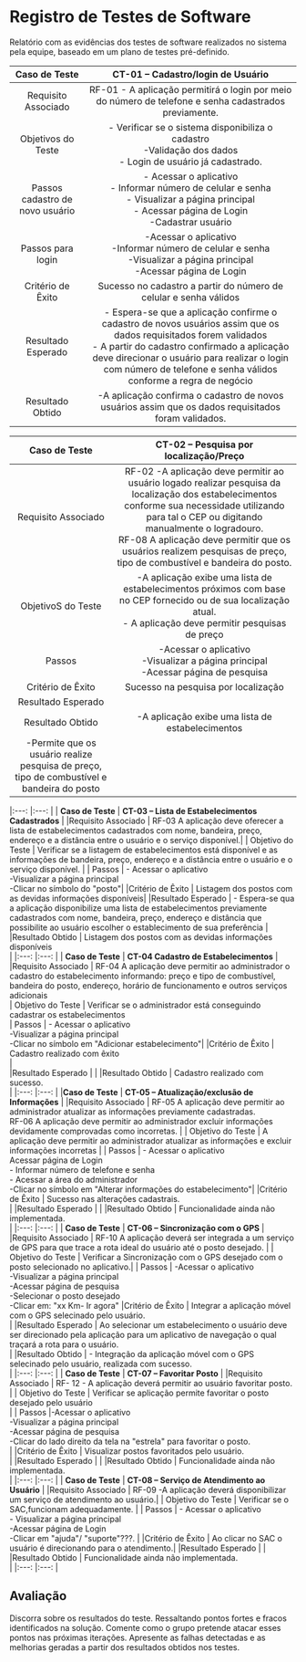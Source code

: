 # Registro de Testes de Software


Relatório com as evidências dos testes de software realizados no sistema pela equipe, baseado em um plano de testes pré-definido.

| **Caso de Teste** 	| **CT-01 – Cadastro/login de Usuário** 	|
|:---:	|:---:	|
|	Requisito Associado 	| RF-01 - A aplicação permitirá o login por meio do número de telefone e senha cadastrados previamente. |
| Objetivos do Teste 	| - Verificar se o sistema disponibiliza o cadastro<br> -Validação dos dados<br> - Login de usuário já cadastrado.|
| Passos cadastro de novo usuário 	| - Acessar o aplicativo <br> - Informar número de celular e senha <br> - Visualizar a página principal<br> - Acessar página de Login<br> -Cadastrar usuário |
| Passos para login 	| -Acessar o aplicativo <br> -Informar número de celular e senha <br> -Visualizar a página principal<br> -Acessar página de Login<br> 
|Critério de Êxito |Sucesso no cadastro a partir do número de celular e senha válidos<br>|  
|Resultado Esperado | - Espera-se que a aplicação confirme o cadastro de novos usuários assim que os dados requisitados forem validados<br> - A partir do cadastro confirmado a aplicação deve direcionar o usuário para realizar o login com número de telefone e senha válidos conforme a regra de negócio<br>|
|Resultado Obtido | -A aplicação confirma o cadastro de novos usuários assim que os dados requisitados foram validados.|


| **Caso de Teste** 	| **CT-02 – Pesquisa por localização/Preço**	|
|:---:	|:---:	|
|Requisito Associado | RF-02	-A aplicação deve permitir ao usuário logado realizar pesquisa da localização dos estabelecimentos conforme sua necessidade utilizando para tal o CEP ou digitando manualmente o logradouro.<br> RF-08 A aplicação deve permitir que os usuários realizem pesquisas de preço, tipo de combustível e bandeira do posto.
| ObjetivoS do Teste 	| -A aplicação exibe uma lista de estabelecimentos próximos com base no CEP fornecido ou de sua localização atual.<br> - A aplicação deve permitir pesquisas de preço |
| Passos 	| -Acessar o aplicativo<br> -Visualizar a página principal<br> -Acessar página de pesquisa |
|Critério de Êxito | Sucesso na pesquisa por localização<br>| 
|Resultado Esperado | |
|Resultado Obtido | -A aplicação exibe uma lista de estabelecimentos
-Permite que os usuário realize pesquisa de preço, tipo de combustível e bandeira do posto<br>|

|:---:	|:---:	|
| **Caso de Teste** 	| **CT-03 – Lista de Estabelecimentos Cadastrados**	|
|Requisito Associado | RF-03  A aplicação deve oferecer a lista de estabelecimentos cadastrados com nome, bandeira, preço, endereço e a distância entre o usuário e o serviço disponível.|
| Objetivo do Teste 	| Verificar se a listagem de estabelecimentos está disponível e as informações de bandeira, preço, endereço e a distância entre o usuário e o serviço disponível. |
| Passos 	| - Acessar o aplicativo <br> -Visualizar a página principal<br> -Clicar no símbolo do "posto"|
|Critério de Êxito | Listagem dos postos com as devidas informações disponíveis|
|Resultado Esperado | - Espera-se qua a aplicação disponibilize uma lista de estabelecimentos previamente cadastrados com nome, bandeira, preço, endereço e distância que possibilite ao usuário escolher o establecimento de sua preferência |
|Resultado Obtido | Listagem dos postos com as devidas informações disponíveis <br> |
|:---:	|:---:	|
| **Caso de Teste**  	| **CT-04 Cadastro de Estabelecimentos**	|
|Requisito Associado | RF-04 A aplicação deve permitir ao administrador o cadastro do estabelecimento informando: preço e tipo de combustível, bandeira do posto, endereço, horário de funcionamento e outros serviços adicionais <br> 
| Objetivo do Teste 	| Verificar se o administrador está conseguindo cadastrar os estabelecimentos<br> 
| Passos 	| - Acessar o aplicativo <br> -Visualizar a página principal<br> -Clicar no símbolo em "Adicionar estabelecimento"|
|Critério de Êxito | Cadastro realizado com êxito<br>|  
|Resultado Esperado | |
|Resultado Obtido | Cadastro realizado com sucesso.<br> |
|:---:	|:---:	|
|**Caso de Teste**  	| **CT-05 – Atualização/exclusão de Informações** |
|Requisito Associado | RF-05 A aplicação deve permitir ao administrador atualizar as informações previamente cadastradas.<br> RF-06 A aplicação deve permitir ao administrador excluir informações devidamente comprovadas como incorretas. |
| Objetivo do Teste 	| A aplicação deve permitir ao administrador atualizar as informações e excluir informações incorretas  |
| Passos 	| -  Acessar o aplicativo <br> Acessar página de Login<br> - Informar número de telefone e senha <br> - Acessar a área do administrador<br> -Clicar no símbolo em "Alterar informações do estabelecimento"|
|Critério de Êxito |  Sucesso nas alterações cadastrais.<br> |
|Resultado Esperado | |
|Resultado Obtido | Funcionalidade ainda não implementada. <br>|
|:---:	|:---:	|
| **Caso de Teste**  	| **CT-06 – Sincronização com o GPS**	|
|Requisito Associado | RF-10 A aplicação deverá ser integrada a um serviço de GPS para que trace a rota ideal do usuário até o posto desejado. |
| Objetivo do Teste 	| Verificar a Sincronização com o GPS desejado com o posto selecionado no aplicativo.|
| Passos 	|  -Acessar o aplicativo<br> -Visualizar a página principal<br> -Acessar página de pesquisa<br> -Selecionar o posto desejado<br> -Clicar em: "xx Km- Ir agora"
|Critério de Êxito | 	Integrar a aplicação móvel com o GPS selecinado pelo usuário.<br> |
|Resultado Esperado | Ao selecionar um estabelecimento o usuário deve ser direcionado pela aplicação para um aplicativo de navegação o qual traçará a rota para o usuário.<br>  |
|Resultado Obtido | - Integração da aplicação móvel com o GPS selecinado pelo usuário, realizada com sucesso. <br>|
|:---:	|:---:	|
| **Caso de Teste**  	| **CT-07 – Favoritar Posto**	|
|Requisito Associado | RF- 12	- A aplicação deverá permitir ao usuário favoritar posto. <br>|
| Objetivo do Teste 	| Verificar se aplicação permite favoritar o posto desejado pelo usuário <br> |
| Passos 	|-Acessar o aplicativo<br> -Visualizar a página principal<br> -Acessar página de pesquisa<br> -Clicar do lado direito da tela na "estrela" para favoritar o posto.<br> |
|Critério de Êxito | Visualizar postos favoritados pelo usuário.<br>| 
|Resultado Esperado | |
|Resultado Obtido | Funcionalidade ainda não implementada.<br> |
|:---:	|:---:	|
| **Caso de Teste**  	| **CT-08 – Serviço de Atendimento ao Usuário**	|
|Requisito Associado | RF-09	-A aplicação deverá disponibilizar um serviço de atendimento ao usuário.|
| Objetivo do Teste 	| Verificar se o SAC,funcionam adequadamente. |
| Passos 	| - Acessar o aplicativo <br> - Visualizar a página principal<br> -Acessar página de Login<br> -Clicar em "ajuda"/ "suporte"???. |
|Critério de Êxito | Ao clicar no SAC o usuário é direcionando para o atendimento.|
|Resultado Esperado | |
|Resultado Obtido | Funcionalidade ainda não implementada.<br>|
|:---:	|:---:	|

## Avaliação

Discorra sobre os resultados do teste. Ressaltando pontos fortes e fracos identificados na solução. Comente como o grupo pretende atacar esses pontos nas próximas iterações. Apresente as falhas detectadas e as melhorias geradas a partir dos resultados obtidos nos testes.


